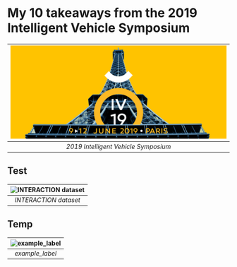 # My 10 takeaways from the 2019 Intelligent Vehicle Symposium

| ![2019 Intelligent Vehicle Symposium](media/pics/iv19.jpg "2019 Intelligent Vehicle Symposium")  |
|:--:|
| *2019 Intelligent Vehicle Symposium* |

## Test

| ![INTERACTION dataset](media/gif/interaction_dataset_nego.gif "INTERACTION dataset")  |
|:--:|
| *INTERACTION dataset* |

## Temp

| ![example_label](media/example.PNG "example_label")  |
|:--:|
| *example_label* |
